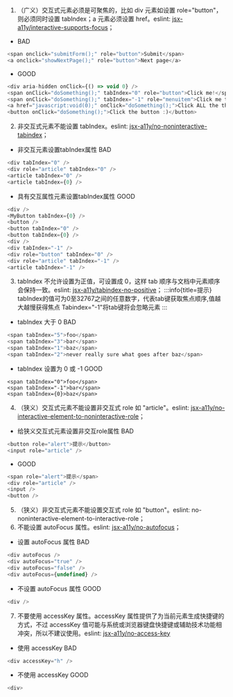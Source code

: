 1. （广义）交互式元素必须是可聚焦的，比如 div 元素如设置 role="button"，则必须同时设置 tabIndex；a 元素必须设置 href。eslint: [jsx-a11y/interactive-supports-focus](https://github.com/jsx-eslint/eslint-plugin-jsx-a11y/blob/main/docs/rules/interactive-supports-focus.md)；
- <Badge type="error">BAD</Badge>
```js | pure
<span onclick="submitForm();" role="button">Submit</span>
<a onclick="showNextPage();" role="button">Next page</a>
```
- <Badge type="success">GOOD</Badge>
```js | pure
<div aria-hidden onClick={() => void 0} />
<span onClick="doSomething();" tabIndex="0" role="button">Click me!</span>
<span onClick="doSomething();" tabIndex="-1" role="menuitem">Click me too!</span>
<a href="javascript:void(0);" onClick="doSomething();">Click ALL the things!</a>
<button onClick="doSomething();">Click the button :)</button>
```

2. 非交互式元素不能设置 tabIndex。eslint: [jsx-a11y/no-noninteractive-tabindex](https://github.com/jsx-eslint/eslint-plugin-jsx-a11y/blob/main/docs/rules/no-noninteractive-tabindex.md)；
- 非交互元素设置tabIndex属性  <Badge type="error">BAD</Badge>
``` js | pure
<div tabIndex="0" />
<div role="article" tabIndex="0" />
<article tabIndex="0" />
<article tabIndex={0} />
```
- 具有交互属性元素设置tabIndex属性 <Badge type="success">GOOD</Badge>
```js | pure
<div />
<MyButton tabIndex={0} />
<button />
<button tabIndex="0" />
<button tabIndex={0} />
<div />
<div tabIndex="-1" />
<div role="button" tabIndex="0" />
<div role="article" tabIndex="-1" />
<article tabIndex="-1" />
```

3.  tabIndex 不允许设置为正值，可设置成 0，这样 tab 顺序与文档中元素顺序会保持一致。eslint: [jsx-a11y/tabindex-no-positive](https://github.com/jsx-eslint/eslint-plugin-jsx-a11y/blob/main/docs/rules/tabindex-no-positive.md)；
:::info{title=提示}
tabIndex的值可为0至32767之间的任意数字，代表tab键获取焦点顺序,值越大越慢获得焦点
Tabindex="-1"将tab键将会忽略元素
:::
- tabIndex 大于 0  <Badge type="error">BAD</Badge>
```js | pure
<span tabIndex="5">foo</span>
<span tabIndex="3">bar</span>
<span tabIndex="1">baz</span>
<span tabIndex="2">never really sure what goes after baz</span>
```
- tabIndex 设置为 0 或 -1  <Badge type="success">GOOD</Badge>
```
<span tabIndex="0">foo</span>
<span tabIndex="-1">bar</span>
<span tabIndex={0}>baz</span>
```

4. （狭义）交互式元素不能设置非交互式 role 如 "article"。eslint: [jsx-a11y/no-interactive-element-to-noninteractive-role](https://github.com/jsx-eslint/eslint-plugin-jsx-a11y/blob/main/docs/rules/no-interactive-element-to-noninteractive-role.md)；
- 给狭义交互式元素设置非交互role属性 <Badge type="error">BAD</Badge>
``` js | pure 
<button role="alert">提示</button>
<input role="article" />
```
- <Badge type="success">GOOD</Badge>
``` js | pure 
<span role="alert">提示</span>
<div role="article" />
<input />
<button />
```
5. （狭义）非交互式元素不能设置交互式 role 如 "button"。eslint: no-noninteractive-element-to-interactive-role；
6. 不能设置 autoFocus 属性。eslint: [jsx-a11y/no-autofocus](https://github.com/jsx-eslint/eslint-plugin-jsx-a11y/blob/main/docs/rules/no-autofocus.md)；
- 设置 autoFocus 属性 <Badge type="error">BAD</Badge>
```js | pure
<div autoFocus />
<div autoFocus="true" />
<div autoFocus="false" />
<div autoFocus={undefined} />
```
- 不设置 autoFocus 属性 <Badge type="success">GOOD</Badge>
```js | pure
<div />
```
7. 不要使用 accessKey 属性。accessKey 属性提供了为当前元素生成快捷键的方式，不过 accessKey 值可能与系统或浏览器键盘快捷键或辅助技术功能相冲突，所以不建议使用。eslint: [jsx-a11y/no-access-key](https://github.com/evcohen/eslint-plugin-jsx-a11y/blob/master/docs/rules/no-access-key.md)
- 使用 accessKey <Badge type="error">BAD</Badge>
```js | pure
<div accessKey="h" />
```
- 不使用 accessKey <Badge type="success">GOOD</Badge>
```js | pure
<div>
